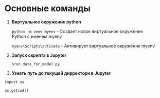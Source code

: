 # **Основные команды**

1) **Виртуальное окружение python**

   `python -m venv myenv` - Создает новое виртуальное окружение Python с именем myenv

   `myenv\Scripts\activate` - Активирует виртуальное окружение myenv

2) **Запуск скрипта в Jupyter**
   
   `%run data_for_model.py`

3) **Узнать путь до текущей дирректори в Jupyter**


 `import os`

 `os.getcwd()`

